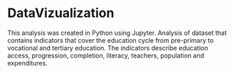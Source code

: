 # DataVizualization
This analysis was created in Python using Jupyter.
Analysis of dataset that contains indicators that cover the education cycle from pre-primary to vocational and tertiary education. The indicators describe education access, progression, completion, literacy, teachers, population and expenditures.
